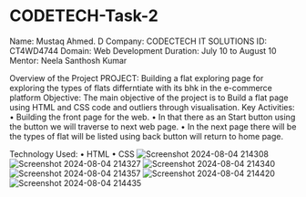 # CODETECH-Task-2
Name: Mustaq Ahmed. D
Company: CODECTECH IT SOLUTIONS
ID: CT4WD4744
Domain: Web Development
Duration: July 10 to August 10
Mentor: Neela Santhosh Kumar

Overview of the Project
PROJECT: Building a flat exploring page for exploring the types of flats differntiate with its bhk in the 
e-commerce platform
Objective:
The main objective of the project is to Build a flat page using HTML and CSS code and outliers through visualisation.
Key Activities:
•	Building the front page for the web.
•	In that there as an Start button using the button we will traverse to next web page.
•	In the next page there will be the types of  flat will be listed using back button will return to home page.

Technology Used:
•	HTML
•	CSS
![Screenshot 2024-08-04 214308](https://github.com/user-attachments/assets/417945dd-6ac0-42de-9cce-70462fd0e4b4)
![Screenshot 2024-08-04 214327](https://github.com/user-attachments/assets/1c13352e-56c9-4922-910e-1044b92708b6)
![Screenshot 2024-08-04 214340](https://github.com/user-attachments/assets/47297059-144b-4716-bc9f-95aa0bf48143)
![Screenshot 2024-08-04 214357](https://github.com/user-attachments/assets/a98a853a-18ee-4fc5-9803-f7a898c703b7)
![Screenshot 2024-08-04 214420](https://github.com/user-attachments/assets/bf152fd8-882f-4376-96dc-894d85fe3bc3)
![Screenshot 2024-08-04 214435](https://github.com/user-attachments/assets/2048a50a-16d4-4289-8c68-f1e143483aba)

